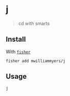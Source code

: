 # j

> cd with smarts

## Install

With [`fisher`]

```fish
fisher add mwilliammyers/j
```

## Usage

```fish
j
```

[fishshell]: https://fishshell.com/
[`fish`]: https://fishshell.com
[`fisher`]: https://github.com/jorgebucaran/fisher
